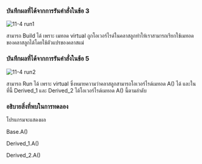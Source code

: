 ### บันทึกผลที่ได้จากการรันคำสั่งในข้อ 3
![11-4 run1](https://github.com/kanoksiriboonkam/03376836-OOP-2566-Lab-11/assets/144196048/9a4c15bb-febe-4bdd-8ce0-e5018e7a7fb3)

สามารถ Build ได้ เพราะ เมทอด virtual ถูกโอเวอร์ไรด์ในคลาสลูกทำให้เราสามารถเรียกใช้เมทอดของคลาสลูกได้โดยใช้ตัวแปรของคลาสแม่
### บันทึกผลที่ได้จากการรันคำสั่งในข้อ 5
![11-4 run2](https://github.com/kanoksiriboonkam/03376836-OOP-2566-Lab-11/assets/144196048/dd9624e7-ce13-4c2c-8aa8-15499efe377c)

สามารถ Run ได้ เพราะ virtual ซึ่งหมายความว่าคลาสลูกสามารถโอเวอร์ไรด์เมทอด A() ได้ และในที่นี้ Derived_1 และ Derived_2 ได้โอเวอร์ไรด์เมทอด A() นี้ตามลำดับ
### อธิบายสิ่งที่พบในการทดลอง
โปรแกรมจะแสดงผล

Base.A()

Derived_1.A()

Derived_2.A()
